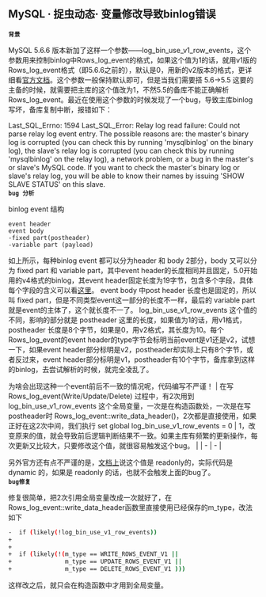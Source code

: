 ## MySQL · 捉虫动态· 变量修改导致binlog错误

 **`背景`**   


MySQL 5.6.6 版本新加了这样一个参数——log_bin_use_v1_row_events，这个参数用来控制binlog中Rows_log_event的格式，如果这个值为1的话，就用v1版的Rows_log_event格式（即5.6.6之前的），默认是0，用新的v2版本的格式，更详细看[官方文档][0]。这个参数一般保持默认即可，但是当我们需要搭 5.6->5.5 这要的主备的时候，就需要把主库的这个值改为1，不然5.5的备库不能正确解析Rows_log_event。最近在使用这个参数的时候发现了一个bug，导致主库binlog写坏，备库复制中断，报错如下：  


Last_SQL_Errno: 1594 Last_SQL_Error: Relay log read failure: Could not parse relay log event entry. The possible reasons are: the master's binary log is corrupted (you can check this by running 'mysqlbinlog' on the binary log), the slave's relay log is corrupted (you can check this by running 'mysqlbinlog' on the relay log), a network problem, or a bug in the master's or slave's MySQL code. If you want to check the master's binary log or slave's relay log, you will be able to know their names by issuing 'SHOW SLAVE STATUS' on this slave.   **`bug 分析`**   


binlog event 结构  

```LANG
event header
event body
-fixed part(postheader)
-variable part (payload)

```


如上所示，每种binlog event 都可以分为header 和 body 2部分，body 又可以分为 fixed part 和 variable part，其中event header的长度相同并且固定，5.0开始用的v4格式的binlog，其event header固定长度为19字节，包含多个字段，具体每个字段的含义可以看[这里][1]。 event body 中post header 长度也是固定的，所以叫 fixed part，但是不同类型event这一部分的长度不一样，最后的 variable part 就是event的主体了，这个就长度不一了。 log_bin_use_v1_row_events 这个值的不同，影响的部分就是 postheader 这里的长度，如果值为1的话，用v1格式，postheader 长度是8个字节，如果是0，用v2格式，其长度为10。每个Rows_log_event的event header的type字节会标明当前event是v1还是v2，试想一下，如果event header部分标明是v2，postheader却实际上只有8个字节，或者反过来，event header部分标明是v1，postheader有10个字节，备库拿到这样的binlog，去尝试解析的时候，就完全凌乱了。  


为啥会出现这种一个event前后不一致的情况呢，代码编写不严谨！
| 在写 Rows_log_event(Write/Update/Delete) 过程中，有2次用到 log_bin_use_v1_row_events 这个全局变量，一次是在构造函数处，一次是在写postheader时 Rows_log_event::write_data_header()，2次都是直接使用，如果正好在这2次中间，我们执行 set global log_bin_use_v1_row_events = 0 | 1，改变原来的值，就会导致前后逻辑判断结果不一致。如果主库有频繁的更新操作，每次更新又比较大，只要修改这个值，就很容易触发这个bug。 |
| - | - |



另外官方还有点不严谨的是，[文档上][2]说这个值是 readonly的，实际代码是dynamic 的，如果是 readonly 的话，也就不会触发上面的bug了。   **`bug修复`**   


修复很简单，把2次引用全局变量改成一次就好了，在Rows_log_event::write_data_header函数里直接使用已经保存的m_type，改法如下  

```bash
-  if (likely(!log_bin_use_v1_row_events))
+
+
+  if (likely(!(m_type == WRITE_ROWS_EVENT_V1 ||
+               m_type == UPDATE_ROWS_EVENT_V1 ||
+               m_type == DELETE_ROWS_EVENT_V1 )))

```


这样改之后，就只会在构造函数中才用到全局变量。  


[0]: http://dev.mysql.com/doc/refman/5.6/en/replication-options-binary-log.html#sysvar_log_bin_use_v1_row_events
[1]: http://dev.mysql.com/doc/internals/en/event-structure.html
[2]: http://dev.mysql.com/doc/refman/5.6/en/replication-options-binary-log.html#sysvar_log_bin_use_v1_row_events